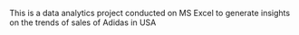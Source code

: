 This is a data analytics project conducted on MS Excel to generate insights on the trends of sales of Adidas in USA
